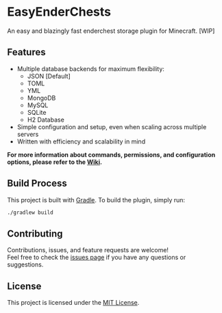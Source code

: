 # EasyEnderChests

An easy and blazingly fast enderchest storage plugin for Minecraft. [WIP]

## Features

- Multiple database backends for maximum flexibility:
  - JSON [Default]
  - TOML
  - YML
  - MongoDB
  - MySQL
  - SQLite
  - H2 Database
- Simple configuration and setup, even when scaling across multiple servers
- Written with efficiency and scalability in mind

**For more information about commands, permissions, and configuration options, please refer to the [Wiki](https://github.com/username/EasyEnderChests/wiki).**

## Build Process

This project is built with [Gradle](https://gradle.org/). To build the plugin, simply run:

```bash
./gradlew build
```

## Contributing

Contributions, issues, and feature requests are welcome!  
Feel free to check the [issues page](./issues) if you have any questions or suggestions.

## License

This project is licensed under the [MIT License](./LICENSE).
